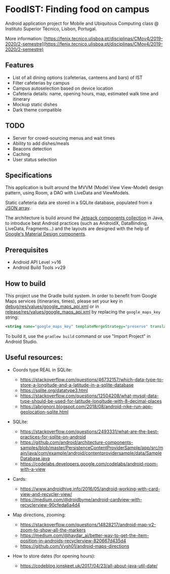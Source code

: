 
# FoodIST: Finding food on campus
Android application project for Mobile and Ubiquitous Computing class @ Instituto Superior Técnico, Lisbon, Portugal.

More information: [https://fenix.tecnico.ulisboa.pt/disciplinas/CMov4/2019-2020/2-semestre](https://fenix.tecnico.ulisboa.pt/disciplinas/CMov4/2019-2020/2-semestre)

## Features

 - List of all dining options (cafeterias, canteens and bars) of IST
 - Filter cafeterias by campus
 - Campus autoselection based on device location
 - Cafeteria details: name, opening hours, map, estimated walk time and itinerary
 - Mockup static dishes
 - Dark theme compatible

## TODO

- Server for crowd-sourcing menus and wait times
- Ability to add dishes/meals
- Beacons detection
- Caching
- User status selection

## Specifications

This application is built around the MVVM (Model View View-Model) design pattern, using Room, a DAO with LiveData and ViewModels.

Static cafeteria data are stored in a SQLite database, populated from a [JSON array](app/src/main/assets/cafeterias.json).

The architecture is build around the [Jetpack components collection](https://developer.android.com/jetpack) in Java, to introduce best Android practices (such as AndroidX, DataBinding, LiveData, Fragments...) and the layouts are designed with the help of [Google's Material Design components](https://material.io/develop/android/).

## Prerequisites

-   Android API Level >v16
-   Android Build Tools >v29

## How to build

This project use the Gradle build system.
In order to benefit from Google Maps services (itineraries, times), please set your key in [debug/res/values/google_maps_api.xml](app/src/debug/res/values/google_maps_api.xml) or in [release/res/values/google_maps_api.xml](app/src/release/res/values/google_maps_api.xml) by replacing the `google_maps_key` string:
```xml
<string name="google_maps_key" templateMergeStrategy="preserve" translatable="false">YOUR_KEY_HERE</string>
```
To build it, use the `gradlew build` command or use "Import Project" in Android Studio. 

## Useful resources:

 - Coords type REAL in SQLite:
	 - https://stackoverflow.com/questions/46732157/which-data-type-to-store-a-longitude-and-a-latitude-in-a-sqlite-database
	 - https://sqlite.org/datatype3.html
	 - https://stackoverflow.com/questions/12504208/what-mysql-data-type-should-be-used-for-latitude-longitude-with-8-decimal-places
	 - https://abrignoni.blogspot.com/2018/08/android-nike-run-app-geolocation-sqlite.html


 - SQLite:
	 - https://stackoverflow.com/questions/2493331/what-are-the-best-practices-for-sqlite-on-android
	 - https://github.com/android/architecture-components-samples/blob/master/PersistenceContentProviderSample/app/src/main/java/com/example/android/contentprovidersample/data/SampleDatabase.java
	 - https://codelabs.developers.google.com/codelabs/android-room-with-a-view

 - Cards:
	 - https://www.androidhive.info/2016/05/android-working-with-card-view-and-recycler-view/
	 - https://medium.com/@droidbyme/android-cardview-with-recyclerview-90cfeda6a4d4

 - Map directions, zooming:
	 - https://stackoverflow.com/questions/14828217/android-map-v2-zoom-to-show-all-the-markers
	 - https://medium.com/@haydar_ai/better-way-to-get-the-item-position-in-androids-recyclerview-820667d435d4
	 - https://github.com/Vysh01/android-maps-directions

 - How to store dates (for opening hours):
	 - https://codeblog.jonskeet.uk/2017/04/23/all-about-java-util-date/
